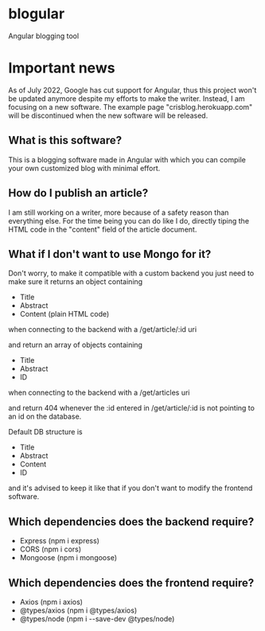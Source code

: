 # blogular
Angular blogging tool

# Important news
As of July 2022, Google has cut support for Angular, thus this project won't be updated anymore despite my efforts to make the writer. Instead, I am focusing on a new software. The example page "crisblog.herokuapp.com" will be discontinued when the new software will be released.

## What is this software?

This is a blogging software made in Angular with which you can compile your own customized blog with minimal effort.

## How do I publish an article?

I am still working on a writer, more because of a safety reason than everything else. For the time being you can do like I do, directly tiping the HTML code in the "content" field of the article document.

## What if I don't want to use Mongo for it?

Don't worry, to make it compatible with a custom backend you just need to make sure it returns an object containing 

 - Title
 - Abstract
 - Content (plain HTML code)

when connecting to the backend with a /get/article/:id uri

and return an array of objects containing

  - Title
  - Abstract
  - ID
  
when connecting to the backend with a /get/articles uri

and return 404 whenever the :id entered in /get/article/:id is not pointing to an id on the database.

Default DB structure is

   - Title
   - Abstract
   - Content
   - ID

and it's advised to keep it like that if you don't want to modify the frontend software.

## Which dependencies does the backend require?

   - Express (npm i express)
   - CORS (npm i cors)
   - Mongoose (npm i mongoose)

## Which dependencies does the frontend require?

   - Axios (npm i axios)
   - @types/axios (npm i @types/axios)
   - @types/node (npm i --save-dev @types/node)
